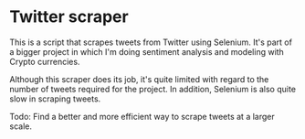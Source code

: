 # Twitter scraper

This is a script that scrapes tweets from Twitter using Selenium.
It's part of a bigger project in which I'm doing sentiment analysis and modeling with Crypto currencies.

Although this scraper does its job, it's quite limited with regard to the number of tweets required for the project. In addition, Selenium is also quite slow in scraping tweets.

Todo: Find a better and more efficient way to scrape tweets at a larger scale.
